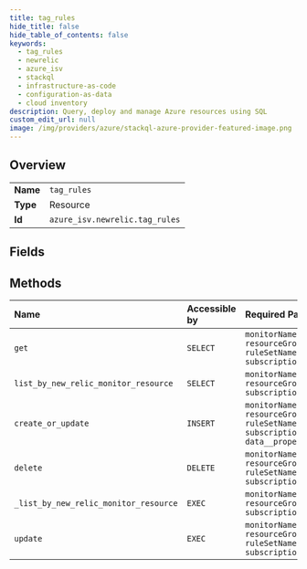 ```yaml
---
title: tag_rules
hide_title: false
hide_table_of_contents: false
keywords:
  - tag_rules
  - newrelic
  - azure_isv    
  - stackql
  - infrastructure-as-code
  - configuration-as-data
  - cloud inventory
description: Query, deploy and manage Azure resources using SQL
custom_edit_url: null
image: /img/providers/azure/stackql-azure-provider-featured-image.png
---
```

  
    

## Overview
<table><tbody>
<tr><td><b>Name</b></td><td><code>tag_rules</code></td></tr>
<tr><td><b>Type</b></td><td>Resource</td></tr>
<tr><td><b>Id</b></td><td><code>azure_isv.newrelic.tag_rules</code></td></tr>
</tbody></table>

## Fields
## Methods
| Name | Accessible by | Required Params | Description |
|:-----|:--------------|:----------------|:------------|
| `get` | `SELECT` | `monitorName, resourceGroupName, ruleSetName, subscriptionId` | Get a TagRule |
| `list_by_new_relic_monitor_resource` | `SELECT` | `monitorName, resourceGroupName, subscriptionId` | List TagRule resources by NewRelicMonitorResource |
| `create_or_update` | `INSERT` | `monitorName, resourceGroupName, ruleSetName, subscriptionId, data__properties` | Create a TagRule |
| `delete` | `DELETE` | `monitorName, resourceGroupName, ruleSetName, subscriptionId` | Delete a TagRule |
| `_list_by_new_relic_monitor_resource` | `EXEC` | `monitorName, resourceGroupName, subscriptionId` | List TagRule resources by NewRelicMonitorResource |
| `update` | `EXEC` | `monitorName, resourceGroupName, ruleSetName, subscriptionId` | Update a TagRule |
